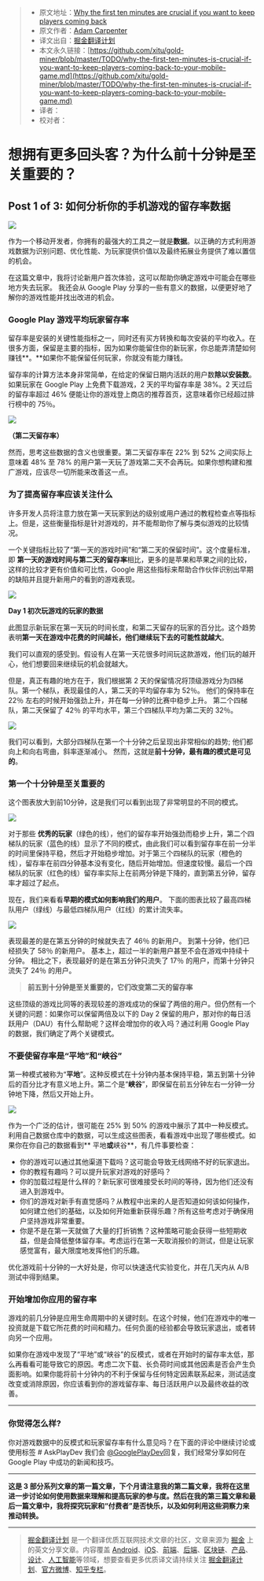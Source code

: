 > * 原文地址：[Why the first ten minutes are crucial if you want to keep players coming back](https://medium.com/googleplaydev/why-the-first-ten-minutes-is-crucial-if-you-want-to-keep-players-coming-back-to-your-mobile-game-4a89031b6308)
> * 原文作者：[Adam Carpenter](https://medium.com/@Adam_Carpenter?source=post_header_lockup)
> * 译文出自：[掘金翻译计划](https://github.com/xitu/gold-miner)
> * 本文永久链接：[https://github.com/xitu/gold-miner/blob/master/TODO/why-the-first-ten-minutes-is-crucial-if-you-want-to-keep-players-coming-back-to-your-mobile-game.md](https://github.com/xitu/gold-miner/blob/master/TODO/why-the-first-ten-minutes-is-crucial-if-you-want-to-keep-players-coming-back-to-your-mobile-game.md)
> * 译者：
> * 校对者：

# 想拥有更多回头客？为什么前十分钟是至关重要的？

## Post 1 of 3: 如何分析你的手机游戏的留存率数据

![](https://cdn-images-1.medium.com/max/800/0*BwtoKf5kjO7zc98V.)

作为一个移动开发者，你拥有的最强大的工具之一就是**数据**。以正确的方式利用游戏数据为识别问题、优化性能、为玩家提供价值以及最终拓展业务提供了难以置信的机会。

在这篇文章中，我将讨论新用户首次体验，这可以帮助你确定游戏中可能会在哪些地方失去玩家。 我还会从 Google Play 分享的一些有意义的数据，以便更好地了解你的游戏性能并找出改进的机会。

### Google Play 游戏平均玩家留存率

留存率是安装的关键性能指标之一，同时还有买方转换和每次安装的平均收入。在很多方面，保留是主要的指标，因为如果你能留住你的新玩家，你总能弄清楚如何赚钱**。**如果你不能保留任何玩家，你就没有能力赚钱。

留存率的计算方法本身非常简单，在给定的保留日期内活跃的用户数**除以安装数**。 如果玩家在 Google Play 上免费下载游戏，2 天的平均留存率是 38%。2 天过后的留存率超过 46% 便能让你的游戏登上商店的推荐首页，这意味着你已经超过排行榜中的 75％。

![](https://cdn-images-1.medium.com/max/800/0*USxPiUCAW1yHihsl.)

**（第二天留存率）**

然而，思考这些数据的含义也很重要。第二天留存率在 22% 到 52% 之间实际上意味着 48% 至 78% 的用户第一天玩了游戏第二天不会再玩。如果你想构建和推广游戏，应该尽一切所能来改善这一点。

### 为了提高留存率应该关注什么

许多开发人员将注意力放在第一天玩家到达的级别或用户通过的教程检查点等指标上。但是，这些衡量指标是针对游戏的，并不能帮助你了解与类似游戏的比较情况。

一个关键指标比较了“第一天的游戏时间”和“第二天的保留时间”。这个度量标准，即 **第一天的游戏时间与第二天的留存率**相比，更多的是苹果和苹果之间的比较，这样的比较才更有价值和可比性，Google 用这些指标来帮助合作伙伴识别出早期的缺陷并且提升新用户的看到的游戏表现。

![](https://cdn-images-1.medium.com/max/800/0*LTwqY-WB_Pq90xHk.)

**Day 1 初次玩游戏的玩家的数据**

此图显示新玩家在第一天玩的时间长度，和第二天留存的玩家的百分比。这个趋势表明**第一天在游戏中花费的时间越长，他们继续玩下去的可能性就越大**。

我们可以直观的感受到。假设有人在第一天花很多时间玩这款游戏，他们玩的越开心，他们想要回来继续玩的机会就越大。

但是，真正有趣的地方在于，我们根据第 2 天的保留情况将顶级游戏分为四梯队。第一个梯队，表现最佳的人，第二天的平均留存率为 52％。 他们的保持率在 22％ 左右的时候开始强劲上升，并在每一分钟的比赛中稳步上升。 第二个四梯队，第二天保留了 42％ 的平均水平，第三个四梯队平均为第二天的 32％。

![](https://cdn-images-1.medium.com/max/800/0*vYdHUUVA2Ly99q2g.)

我们可以看到，大部分四梯队在第一个十分钟之后呈现出非常相似的趋势; 他们都向上和向右弯曲，斜率逐渐减小。 然而，这就是**前十分钟，最有趣的模式是可见的**。

### 第一个十分钟是至关重要的 

这个图表放大到前10分钟，这是我们可以看到出现了非常明显的不同的模式。

![](https://cdn-images-1.medium.com/max/800/0*YrkjzozmTK6OOgt5.)

对于那些 **优秀的玩家**（绿色的线），他们的留存率开始强劲而稳步上升，第二个四梯队的玩家（蓝色的线）显示了不同的模式，由此我们可以看到留存率在前一分半的时间里保持平稳，然后才开始稳步增加。对于第三个四梯队的玩家（橙色的线），留存率在前四分钟基本没有变化，随后开始增加。但速度较慢。最后一个四梯队的玩家（红色的线）留存率实际上在前两分钟是下降的，直到第五分钟，留存率才超过了起点。

现在，我们来看看**早期的模式如何影响我们的用户**。 下面的图表比较了最高四梯队用户（绿线）与最低四梯队用户（红线）的累计流失率。


![](https://cdn-images-1.medium.com/max/800/0*6l_OD0QngrUKGuvX.)

表现最差的是在第五分钟的时候就失去了 46％ 的新用户。 到第十分钟，他们已经损失了 58％ 的新用户。 基本上，超过一半的新用户甚至不会在游戏中持续十分钟。 相比之下，表现最好的是在第五分钟只流失了 17％ 的用户，而第十分钟只流失了 24％ 的用户。

> **前五到十分钟是至关重要的，它们改变第二天的留存率**

这些顶级的游戏比同等的表现较差的游戏成功的保留了两倍的用户。但仍然有一个关键的问题：如果你可以保留两倍及以下的 Day 2 保留的用户，那对你的每日活跃用户（DAU）有什么帮助呢？这样会增加你的收入吗？通过利用 Google Play 的数据，我们确定了两个关键模式。

### 不要使留存率是“平地”和“峡谷”

第一种模式被称为“**平地**”。这种反模式在十分钟内基本保持平稳，第五到第十分钟后的百分比才有意义地上升。第二个是“**峡谷**”，即保留在前五分钟左右一分钟一分钟地下降，然后又开始上升。

![](https://cdn-images-1.medium.com/max/800/0*P7z6AeRbUS0z7QOQ.)

作为一个广泛的估计，很可能在 25% 到 50% 的游戏中展示了其中一种反模式。利用自己数据仓库中的数据，可以生成这些图表，看看游戏中出现了哪些模式。如果你在你自己的数据看到** 平地**或**峡谷**，有几件事要检查：

* 你的游戏可以通过其他渠道下载吗？这可能会导致无线网络不好的玩家退出。
* 你的教程有趣吗？可以提升玩家对游戏的好感吗？
* 你的加载过程是什么样的？新玩家可很难接受长时间的等待，因为他们还没有进入到游戏中。
* 你们的游戏对新手有直觉感吗？从教程中出来的人是否知道如何该如何操作，如何建立他们的基础，以及如何开始重新获得乐趣？所有这些考虑对于确保用户坚持游戏非常重要。
* 你是不是在第一天就做了大量的打折销售？这种策略可能会获得一些短期收益，但是会降低整体留存率。考虑运行在第一天取消报价的测试，但是让玩家感觉富有，最大限度地发挥他们的乐趣。

优化游戏前十分钟的一大好处是，你可以快速迭代实验变化，并在几天内从 A/B 测试中得到结果。

### 开始增加你应用的留存率

游戏的前几分钟是应用生命周期中的关键时刻。在这个时候，他们在游戏中的唯一投资就是下载它所花费的时间和精力。任何负面的经验都会导致玩家退出，或者转向另一个应用。

如果你在游戏中发现了“平地”或“峡谷”的反模式，或者在开始时的留存率太低，那么再看看可能导致它的原因。考虑二次下载、长负荷时间或其他因素是否会产生负面影响。如果你能将前十分钟内的不利于保留与任何特定因素联系起来，测试适度改变或消除原因，你应该看到你的游戏留存率、每日活跃用户以及最终收益的改善。

* * *

### 你觉得怎么样?

你对游戏数据中的反模式和玩家留存率有什么意见吗？在下面的评论中继续讨论或使用标签 # AskPlayDev 我们会 [@GooglePlayDev](http://twitter.com/googleplaydev)回复，我们经常分享如何在  Google Play 中成功的新闻和技巧。

* * *

**这是 3 部分系列文章的第一篇文章，下个月请注意我的第二篇文章，我将在这里进一步讨论如何使用数据来理解和提高玩家的参与度。然后在我的第三篇文章和最后一篇文章中，我将探究玩家和“付费者”是否快乐，以及如何利用这些洞察力来推动转换。**

---

> [掘金翻译计划](https://github.com/xitu/gold-miner) 是一个翻译优质互联网技术文章的社区，文章来源为 [掘金](https://juejin.im) 上的英文分享文章。内容覆盖 [Android](https://github.com/xitu/gold-miner#android)、[iOS](https://github.com/xitu/gold-miner#ios)、[前端](https://github.com/xitu/gold-miner#前端)、[后端](https://github.com/xitu/gold-miner#后端)、[区块链](https://github.com/xitu/gold-miner#区块链)、[产品](https://github.com/xitu/gold-miner#产品)、[设计](https://github.com/xitu/gold-miner#设计)、[人工智能](https://github.com/xitu/gold-miner#人工智能)等领域，想要查看更多优质译文请持续关注 [掘金翻译计划](https://github.com/xitu/gold-miner)、[官方微博](http://weibo.com/juejinfanyi)、[知乎专栏](https://zhuanlan.zhihu.com/juejinfanyi)。

